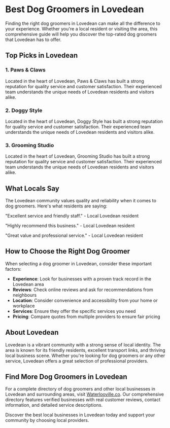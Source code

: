 # Best Dog Groomers in Lovedean

Finding the right dog groomers in Lovedean can make all the difference to your experience. Whether you're a local resident or visiting the area, this comprehensive guide will help you discover the top-rated dog groomers that Lovedean has to offer.

## Top Picks in Lovedean

### 1. Paws & Claws
Located in the heart of Lovedean, Paws & Claws has built a strong reputation for quality service and customer satisfaction. Their experienced team understands the unique needs of Lovedean residents and visitors alike.

### 2. Doggy Style
Located in the heart of Lovedean, Doggy Style has built a strong reputation for quality service and customer satisfaction. Their experienced team understands the unique needs of Lovedean residents and visitors alike.

### 3. Grooming Studio
Located in the heart of Lovedean, Grooming Studio has built a strong reputation for quality service and customer satisfaction. Their experienced team understands the unique needs of Lovedean residents and visitors alike.

## What Locals Say

The Lovedean community values quality and reliability when it comes to dog groomers. Here's what residents are saying:

"Excellent service and friendly staff." - Local Lovedean resident

"Highly recommend this business." - Local Lovedean resident

"Great value and professional service." - Local Lovedean resident

## How to Choose the Right Dog Groomer

When selecting a dog groomer in Lovedean, consider these important factors:

- **Experience**: Look for businesses with a proven track record in the Lovedean area
- **Reviews**: Check online reviews and ask for recommendations from neighbours
- **Location**: Consider convenience and accessibility from your home or workplace
- **Services**: Ensure they offer the specific services you need
- **Pricing**: Compare quotes from multiple providers to ensure fair pricing

## About Lovedean

Lovedean is a vibrant community with a strong sense of local identity. The area is known for its friendly residents, excellent transport links, and thriving local business scene. Whether you're looking for dog groomers or any other service, Lovedean offers a great selection of professional providers.

## Find More Dog Groomers in Lovedean

For a complete directory of dog groomers and other local businesses in Lovedean and surrounding areas, visit [Waterlooville.co](https://waterlooville.co). Our comprehensive directory features verified businesses with real customer reviews, contact information, and detailed service descriptions.

Discover the best local businesses in Lovedean today and support your community by choosing local providers.

